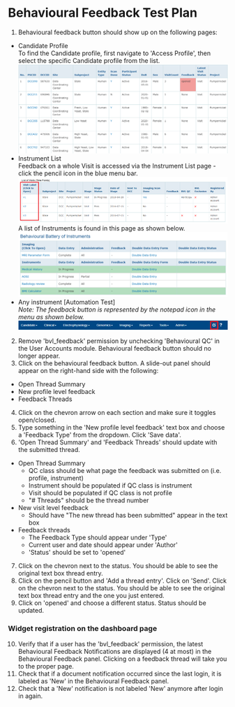 # Behavioural Feedback Test Plan

1. Behavioural feedback button should show up on the following pages:
 * Candidate Profile  
 To find the Candidate profile, first navigate to 'Access Profile', then select the specific Candidate profile from the list.  
 ![image](images/candidate_list.PNG)  
 * Instrument List  
 Feedback on a whole Visit is accessed via the Instrument List page - click the pencil icon in the blue menu bar.  
 ![image](images/visit_label.PNG)  
 A list of Instruments is found in this page as shown below.    
 ![image](images/instrument_list.PNG)  
 * Any instrument [Automation Test]   
 *Note: The feedback button is represented by the notepad icon in the menu as shown below.*  
 ![image](images/feedback_icon.PNG)  
2. Remove 'bvl_feedback' permission by unchecking 'Behavioural QC' in the User Accounts module. Behavioural feedback button should no longer appear.
3. Click on the behavioural feedback button. A slide-out panel should appear on the right-hand side with the following:
 * Open Thread Summary
 * New profile level feedback
 * Feedback Threads
4. Click on the chevron arrow on each section and make sure it toggles open/closed.
5. Type something in the 'New profile level feedback' text box and choose a 'Feedback Type' from the dropdown. Click 'Save data'.
6. 'Open Thread Summary' and 'Feedback Threads' should update with the submitted thread. 
 * Open Thread Summary
    * QC class should be what page the feedback was submitted on (i.e. profile, instrument)
    * Instrument should be populated if QC class is instrument
    * Visit should be populated if QC class is not profile
    * "# Threads" should be the thread number
  * New visit level feedback
    * Should have "The new thread has been submitted" appear in the text box
  * Feedback threads
    * The Feedback Type should appear under 'Type'
    * Current user and date should appear under 'Author'
    * 'Status' should be set to 'opened'
7. Click on the chevron next to the status. You should be able to see the original text box thread entry.
8. Click on the pencil button and 'Add a thread entry'. Click on 'Send'. Click on the chevron next to the status. You should be able to see the original text box thread entry and the one you just entered.
9. Click on 'opened' and choose a different status. Status should be updated.

### Widget registration on the dashboard page

10. Verify that if a user has the 'bvl_feedback' permission, the latest Behavioural Feedback Notifications are displayed (4 at most) in the Behavioural Feedback panel. Clicking on a feedback thread will take you to the proper page.
11. Check that if a document notification occurred since the last login, it is labeled as 'New' in the Behavioural Feedback panel.
12. Check that a 'New' notification is not labeled 'New' anymore after login in again.
